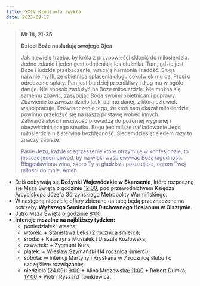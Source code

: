 ```yaml
---
title: XXIV Niedziela zwykła
date: 2023-09-17
---
```


> **Mt 18, 21-35**
>
> **Dzieci Boże naśladują swojego Ojca**
>
> Jak niewiele trzeba, by króla z przypowieści skłonić do miłosierdzia. Jedno zdanie i jeden gest odmieniają los dłużnika. Tam, gdzie jest Boże i ludzkie przebaczenie, wracają harmonia i radość. Sługa naiwnie myśli, że obietnica spłacenia długu cokolwiek mu da. Prosi o odroczenie spłaty. Pan jest bardziej przenikliwy i dług mu w ogóle daruje. Nie sposób zasłużyć na Boże miłosierdzie. Nie można się samemu zbawić, zasypując Boga swoimi obietnicami poprawy. Zbawienie to zawsze dzieło łaski darmo danej, z którą człowiek współpracuje. Doświadczenie tego, że ktoś nam okazał miłosierdzie, powinno przełożyć się na naszą postawę wobec innych. Zatwardziałość i mściwość prowadzą do pozornej wygranej i obezwładniającego smutku. Bogu jest milsze naśladowanie Jego miłosierdzia niż sterylna bezbłędność. Siedemdziesiąt siedem razy to znaczy zawsze.
>
> <span style="color: #666699;">Panie Jezu, każde rozgrzeszenie które otrzymuję w konfesjonale, to jeszcze jeden powód, by na wieki wyśpiewywać Bożą łagodność. Błogosławiona wina, skoro Ty ją gładzisz i pokazujesz, ogrom Twej miłości do mnie. Amen.
> &nbsp;

- Dziś odbywają się **Dożynki Wojewódzkie w Skansenie**, które rozpoczną się Mszą Świętą o godzinie <u>12:00</u>, pod przewodnictwem Księdza Arcybiskupa Józefa Górzyńskiego Metropolity Warmińskiego.
- W następną niedzielę ofiary zbierane na tacę będą przeznaczone na potrzeby **Wyższego Seminarium Duchownego Hosianum w Olsztynie**.
- Jutro Msza Święta o godzinie <u>8:00</u>.
- **Intencje mszalne na najbliższy tydzień:**
  - poniedziałek: własna;
  - wtorek: + Stanisława Leks (2 rocznica śmierci);
  - środa: + Katarzyna Musiałek i Urszula Kozłowska;
  - czwartek: + Zygmunt Kurs;
  - piątek: + Wiesław Szymański (14 rocznica śmierci);
  - sobota: w intencji Martyny i Krystiana w 7 rocznicę ślubu i o szczęśliwe rozwiązanie;
  - niedziela (24.09): <u>9:00</u> + Alina Mrozowska; <u>11:00</u> + Robert Dumka; <u>17:00</u> + Piotr i Ryszard Tomkiewicz.

